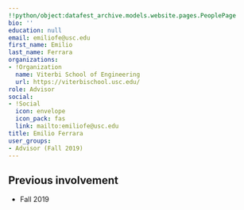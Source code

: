 ```yaml
---
!!python/object:datafest_archive.models.website.pages.PeoplePage
bio: ''
education: null
email: emiliofe@usc.edu
first_name: Emilio
last_name: Ferrara
organizations:
- !Organization
  name: Viterbi School of Engineering
  url: https://viterbischool.usc.edu/
role: Advisor
social:
- !Social
  icon: envelope
  icon_pack: fas
  link: mailto:emiliofe@usc.edu
title: Emilio Ferrara
user_groups:
- Advisor (Fall 2019)
---
```


## Previous involvement

* Fall 2019